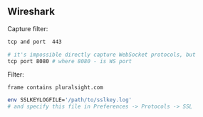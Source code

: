 Wireshark
-

Capture filter:

````sh
tcp and port  443

# it's impossible directly capture WebSocket protocols, but
tcp port 8080 # where 8080 - is WS port
````

Filter:

`frame contains pluralsight.com`

````sh
env SSLKEYLOGFILE='/path/to/sslkey.log'
# and specify this file in Preferences -> Protocols -> SSL
````
